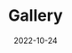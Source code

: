 ---
title: Gallery
date: 2022-10-24

type: landing

sections:
  - block: markdown
    content:
      title: Gallery
      text: |-
        ![](./gallary/2023_autumn_1.jpeg)
        ![](./gallary/2023_autumn_2.jpeg)
        ![](./gallary/2023_autumn_3.jpeg)
        ![](./gallary/2023_autumn_4.jpeg)
        ![](./gallary/2023_grad_1.jpg)
        ![](./gallary/2023_grad_2.jpg)
        ![](./gallary/2022_sept.JPG)
        ![](./gallary/2021_autumn.jpeg)
        ![](./gallary/football.jpeg)
        ![](./gallary/dinner.jpeg)
        ![](./gallary/2021_may.jpeg)
    # design:
    #   columns: '1'
    #   background:
    #     image: 
    #       filename: contact.jpg
    #       filters:
    #         brightness: 1
    #       parallax: false
    #       position: center
    #       size: cover
    #       text_color_light: true
    #   spacing:
    #     padding: ['20px', '0', '20px', '0']
    #   css_class: fullscreen
    
---